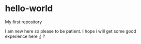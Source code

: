 # hello-world
My first repository

I am new here so please to be patient. I hope i will get some good experience here ;)
?
